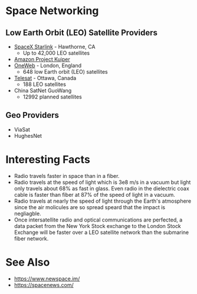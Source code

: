 # Space Networking

## Low Earth Orbit (LEO) Satellite Providers

  - [SpaceX Starlink](https://www.starlink.com/) - Hawthorne, CA
    - Up to 42,000 LEO satellites
  - [Amazon Project Kuiper](https://www.aboutamazon.com/news/tag/project-kuiper)
  - [OneWeb](https://oneweb.net/) - London, England
    - 648 low Earth orbit (LEO) satellites
  - [Telesat](http://www.telesat.com/) - Ottawa, Canada
    - 188 LEO satellites
  - China SatNet GuoWang
    - 12992 planned satellites

## Geo Providers

  - ViaSat
  - HughesNet

# Interesting Facts

  - Radio travels faster in space than in a fiber.
  - Radio travels at the speed of light which is 3e8 m/s in a vacuum but light only travels about 68% as fast in glass.  Even radio in the dielectric coax cable is faster than fiber at 87% of the speed of light in a vacuum.
  - Radio travels at nearly the speed of light through the Earth's atmosphere since the air molicules are so spread speard that the impact is negliagble.
  - Once intersatellite radio and optical communications are perfected, a data packet from the New York Stock exchange to the London Stock Exchange will be faster over a LEO satellite network than the submarine fiber network.

# See Also

  - https://www.newspace.im/
  - https://spacenews.com/
